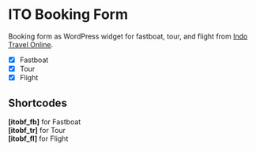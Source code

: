 # ITO Booking Form

Booking form as WordPress widget for fastboat, tour, and flight from [Indo Travel Online](http://www.indotravelonline.com).

- [x] Fastboat
- [x] Tour
- [x] Flight

## Shortcodes
**[itobf_fb]** for Fastboat  
**[itobf_tr]** for Tour  
**[itobf_fl]** for Flight  
